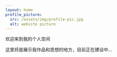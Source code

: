 ```yaml
---
layout: home
profile_picture:
  src: /assets/img/profile-pic.jpg
  alt: website picture
---
```


<p>
  欢迎来到我的个人空间
</p>

<p>
  这里将是展示我作品和思想的地方，目前正在建设中...
</p>
